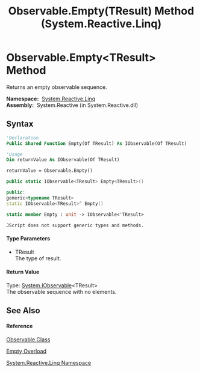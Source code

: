 ﻿---
title: Observable.Empty(TResult) Method  (System.Reactive.Linq)
TOCTitle: Empty(TResult) Method
ms:assetid: M:System.Reactive.Linq.Observable.Empty``1
ms:mtpsurl: https://msdn.microsoft.com/en-us/library/Hh229670(v=VS.103)
ms:contentKeyID: 36069084
ms.date: 06/28/2011
mtps_version: v=VS.103
dev_langs:
- vb
- csharp
- c++
- fsharp
- jscript
---

# Observable.Empty\<TResult\> Method

Returns an empty observable sequence.

**Namespace:**  [System.Reactive.Linq](hh211929\(v=vs.103\).md)  
**Assembly:**  System.Reactive (in System.Reactive.dll)

## Syntax

``` vb
'Declaration
Public Shared Function Empty(Of TResult) As IObservable(Of TResult)
```

``` vb
'Usage
Dim returnValue As IObservable(Of TResult)

returnValue = Observable.Empty()
```

``` csharp
public static IObservable<TResult> Empty<TResult>()
```

``` c++
public:
generic<typename TResult>
static IObservable<TResult>^ Empty()
```

``` fsharp
static member Empty : unit -> IObservable<'TResult> 
```

``` jscript
JScript does not support generic types and methods.
```

#### Type Parameters

  - TResult  
    The type of result.

#### Return Value

Type: [System.IObservable](https://msdn.microsoft.com/en-us/library/Dd990377)\<TResult\>  
The observable sequence with no elements.  

## See Also

#### Reference

[Observable Class](hh244252\(v=vs.103\).md)

[Empty Overload](hh229779\(v=vs.103\).md)

[System.Reactive.Linq Namespace](hh211929\(v=vs.103\).md)


